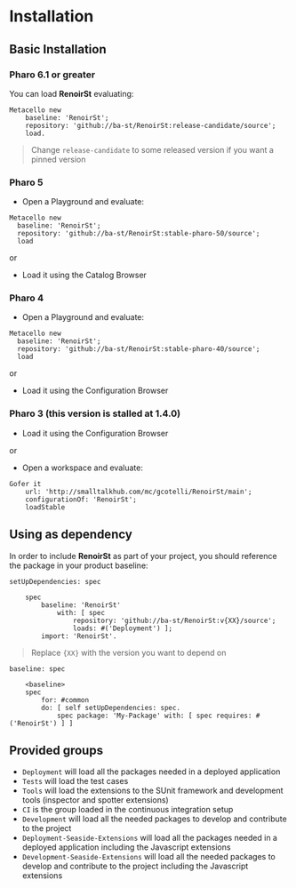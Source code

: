 # Installation

## Basic Installation

### Pharo 6.1 or greater

You can load **RenoirSt** evaluating:
```smalltalk
Metacello new
	baseline: 'RenoirSt';
	repository: 'github://ba-st/RenoirSt:release-candidate/source';
	load.
```
>  Change `release-candidate` to some released version if you want a pinned version

### Pharo 5

- Open a Playground and evaluate:

```smalltalk
Metacello new
  baseline: 'RenoirSt';
  repository: 'github://ba-st/RenoirSt:stable-pharo-50/source';
  load
```

or

- Load it using the Catalog Browser

### Pharo 4

- Open a Playground and evaluate:

```smalltalk
Metacello new
  baseline: 'RenoirSt';
  repository: 'github://ba-st/RenoirSt:stable-pharo-40/source';
  load
```

or

- Load it using the Configuration Browser

### Pharo 3 (this version is stalled at 1.4.0)

- Load it using the Configuration Browser

or

- Open a workspace and evaluate:

```smalltalk
Gofer it    
    url: 'http://smalltalkhub.com/mc/gcotelli/RenoirSt/main';
    configurationOf: 'RenoirSt';
    loadStable
```

## Using as dependency

In order to include **RenoirSt** as part of your project, you should reference the package in your product baseline:

```smalltalk
setUpDependencies: spec

	spec
		baseline: 'RenoirSt'
			with: [ spec
				repository: 'github://ba-st/RenoirSt:v{XX}/source';
				loads: #('Deployment') ];
		import: 'RenoirSt'.
```
> Replace `{XX}` with the version you want to depend on

```smalltalk
baseline: spec

	<baseline>
	spec
		for: #common
		do: [ self setUpDependencies: spec.
			spec package: 'My-Package' with: [ spec requires: #('RenoirSt') ] ]
```

## Provided groups

- `Deployment` will load all the packages needed in a deployed application
- `Tests` will load the test cases
- `Tools` will load the extensions to the SUnit framework and development tools (inspector and spotter extensions)
- `CI` is the group loaded in the continuous integration setup
- `Development` will load all the needed packages to develop and contribute to the project
- `Deployment-Seaside-Extensions` will load all the packages needed in a deployed application including the Javascript extensions
- `Development-Seaside-Extensions` will load all the needed packages to develop and contribute to the project including the Javascript extensions
